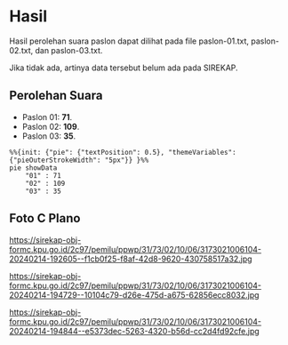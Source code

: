 # Hasil

Hasil perolehan suara paslon dapat dilihat pada file paslon-01.txt, paslon-02.txt, dan paslon-03.txt.

Jika tidak ada, artinya data tersebut belum ada pada SIREKAP.

## Perolehan Suara

 * Paslon 01: **71**.
 * Paslon 02: **109**.
 * Paslon 03: **35**.

```mermaid
%%{init: {"pie": {"textPosition": 0.5}, "themeVariables": {"pieOuterStrokeWidth": "5px"}} }%%
pie showData
    "01" : 71
    "02" : 109
    "03" : 35
```
## Foto C Plano

https://sirekap-obj-formc.kpu.go.id/2c97/pemilu/ppwp/31/73/02/10/06/3173021006104-20240214-192605--f1cb0f25-f8af-42d8-9620-430758517a32.jpg

https://sirekap-obj-formc.kpu.go.id/2c97/pemilu/ppwp/31/73/02/10/06/3173021006104-20240214-194729--10104c79-d26e-475d-a675-62856ecc8032.jpg

https://sirekap-obj-formc.kpu.go.id/2c97/pemilu/ppwp/31/73/02/10/06/3173021006104-20240214-194844--e5373dec-5263-4320-b56d-cc2d4fd92cfe.jpg
